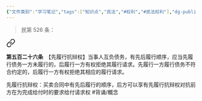 ```yaml
---
{"文件类别":"学习笔记","tags":["知识点","民法","#权利","#民法权利"],"dg-publish":true,"permalink":"/学习笔记studyup/民法总论/先履行抗辩权/","dgPassFrontmatter":true,"created":"2024-10-17T08:50:57.176+08:00","updated":"2024-11-01T14:31:58.129+08:00"}
---
```


> 民第 526 条：
<div class="transclusion internal-embed is-loaded"><a class="markdown-embed-link" href="////#t526" aria-label="Open link"><svg xmlns="http://www.w3.org/2000/svg" width="24" height="24" viewBox="0 0 24 24" fill="none" stroke="currentColor" stroke-width="2" stroke-linecap="round" stroke-linejoin="round" class="svg-icon lucide-link"><path d="M10 13a5 5 0 0 0 7.54.54l3-3a5 5 0 0 0-7.07-7.07l-1.72 1.71"></path><path d="M14 11a5 5 0 0 0-7.54-.54l-3 3a5 5 0 0 0 7.07 7.07l1.71-1.71"></path></svg></a><div class="markdown-embed">



**第五百二十六条**　【先履行抗辩权】当事人互负债务，有先后履行顺序，应当先履行债务一方未履行的，后履行一方有权拒绝其履行请求。先履行一方履行债务不符合约定的，后履行一方有权拒绝其相应的履行请求。 

</div></div>


先履行抗辩权：买卖合同中有先后履行的顺序，后方可以享有先履行抗辩权对抗前方在为完成给付时的要求给付请求权 #背诵/概念 